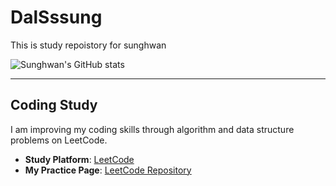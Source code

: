 # DalSssung
This is study repoistory for sunghwan



![Sunghwan's GitHub stats](https://github-readme-stats.vercel.app/api?username=sunghwanism&show_icons=true&theme=radical)


---
## Coding Study

I am improving my coding skills through algorithm and data structure problems on LeetCode.

- **Study Platform**: [LeetCode](https://leetcode.com/)
- **My Practice Page**: [LeetCode Repository](https://github.com/sunghwanism/LeetCode)
